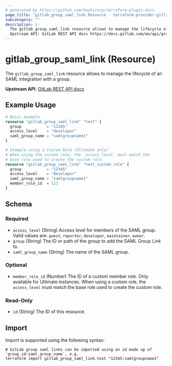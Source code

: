 ```yaml
---
# generated by https://github.com/hashicorp/terraform-plugin-docs
page_title: "gitlab_group_saml_link Resource - terraform-provider-gitlab"
subcategory: ""
description: |-
  The gitlab_group_saml_link resource allows to manage the lifecycle of an SAML integration with a group.
  Upstream API: GitLab REST API docs https://docs.gitlab.com/ee/api/groups.html#saml-group-links
---
```


# gitlab_group_saml_link (Resource)

The `gitlab_group_saml_link` resource allows to manage the lifecycle of an SAML integration with a group.

**Upstream API**: [GitLab REST API docs](https://docs.gitlab.com/ee/api/groups.html#saml-group-links)

## Example Usage

```terraform
# Basic example
resource "gitlab_group_saml_link" "test" {
  group           = "12345"
  access_level    = "developer"
  saml_group_name = "samlgroupname1"
}

# Example using a Custom Role (Ultimate only)
# When using the custom role, the `access_level` must match the
# base role used to create the custom role.
resource "gitlab_group_saml_link" "test_custom_role" {
  group           = "12345"
  access_level    = "developer"
  saml_group_name = "samlgroupname1"
  member_role_id  = 123
}
```

<!-- schema generated by tfplugindocs -->
## Schema

### Required

- `access_level` (String) Access level for members of the SAML group. Valid values are: `guest`, `reporter`, `developer`, `maintainer`, `owner`.
- `group` (String) The ID or path of the group to add the SAML Group Link to.
- `saml_group_name` (String) The name of the SAML group.

### Optional

- `member_role_id` (Number) The ID of a custom member role. Only available for Ultimate instances. When using a custom role, the `access_level` must match the base role used to create the custom role.

### Read-Only

- `id` (String) The ID of this resource.

## Import

Import is supported using the following syntax:

```shell
# GitLab group saml links can be imported using an id made up of `group_id:saml_group_name`, e.g.
terraform import gitlab_group_saml_link.test "12345:samlgroupname1"
```
